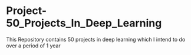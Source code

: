 # Project-50_Projects_In_Deep_Learning
This Repository contains 50 projects in deep learning which I intend to do over a period of 1 year

